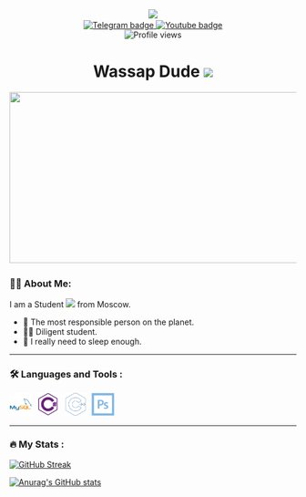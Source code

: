 <div id="header" align="center">
  <img src="https://media.giphy.com/media/yzCqWiC3ADAKA/giphy-downsized.gif" width="100"/>
</div>

<div id="badges" align="center">
   <a href="https://t.me/leo_nvd">
  <img src="https://img.shields.io/badge/Telegram-grey?logo=Telegram&logoColor=black&style=plastic" alt="Telegram badge"/>
   <a>
  <a href="https://www.youtube.com/channel/UC-lHJZR3Gqxm24_Vd_AJ5Yw">
   <img src="https://img.shields.io/badge/YouTube-grey?logo=youtube&logoColor=white&style=plastic " alt="Youtube badge"/>
  <a>
</div>

<div id="viewprof" align="center">
  <img src="https://komarev.com/ghpvc/?username=Leonvd1&style=plastic&color=blue" alt="Profile views"/>
</div>

<div id="heythere" align="center">
  <h1>
  Wassap Dude
  <img src="https://media.giphy.com/media/sr8jYZVVsCmxddga8w/giphy.gif" width="30px"/>
</h1>
</div>

<div align="center">
  <img src="https://media.giphy.com/media/SWoSkN6DxTszqIKEqv/giphy.gif" width="600" height="300"/>
</div>


### :man_technologist: About Me:
I am a Student <img src="https://media.giphy.com/media/WUlplcMpOCEmTGBtBW/giphy.gif" width="30"> from Moscow.
- :1st_place_medal: The most responsible person on the planet.
- :man_student: Diligent student.
- :sleeping_bed: I really need to sleep enough.

---
### :hammer_and_wrench: Languages and Tools :
<div>
  <img src="https://github.com/devicons/devicon/blob/master/icons/mysql/mysql-original-wordmark.svg" title="MySQL"  alt="MySQL" width="40" height="40"/>&nbsp;
  <img src="https://github.com/devicons/devicon/blob/master/icons/csharp/csharp-line.svg" title="C#"  alt="C#" width="40" height="40"/>&nbsp;
  <img src="https://github.com/devicons/devicon/blob/master/icons/cplusplus/cplusplus-line.svg" title="C++"  alt="C++" width="40" height="40"/>&nbsp;
  <img src="https://github.com/devicons/devicon/blob/master/icons/photoshop/photoshop-line.svg" title="Photoshop"  alt="Photoshop" width="40" height="40"/>&nbsp;
</div>

---
### :fire: My Stats :
[![GitHub Streak](http://github-readme-streak-stats.herokuapp.com?user=Leonvd1&theme=dark&border_radius=20)](https://git.io/streak-stats)

[![Anurag's GitHub stats](https://github-readme-stats.vercel.app/api?username=Leonvd1)](https://github.com/Leonvd1/github-readme-stats)
